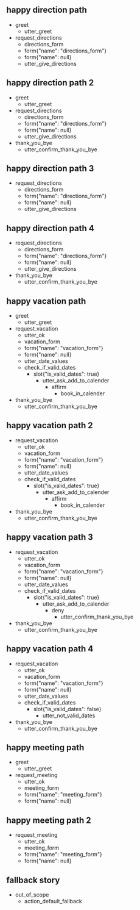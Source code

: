<!-- With Hello --->

## happy direction path
* greet
    - utter_greet
* request_directions
    - directions_form
    - form{"name": "directions_form"}
    - form{"name": null}
    - utter_give_directions

## happy direction path 2
* greet
    - utter_greet
* request_directions
    - directions_form
    - form{"name": "directions_form"}
    - form{"name": null}
    - utter_give_directions
* thank_you_bye
    - utter_confirm_thank_you_bye

<!-- No Hello --->

## happy direction path 3
* request_directions
    - directions_form
    - form{"name": "directions_form"}
    - form{"name": null}
    - utter_give_directions

## happy direction path 4
* request_directions
    - directions_form
    - form{"name": "directions_form"}
    - form{"name": null}
    - utter_give_directions
* thank_you_bye
    - utter_confirm_thank_you_bye

<!-- With Hello --->
	
## happy vacation path
* greet
    - utter_greet
* request_vacation
    - utter_ok
    - vacation_form
    - form{"name": "vacation_form"}
    - form{"name": null}
    - utter_date_values
    - check_if_valid_dates
        - slot{"is_valid_dates": true}
            - utter_ask_add_to_calender
                * affirm
                    - book_in_calender
* thank_you_bye
    - utter_confirm_thank_you_bye
	
<!-- No Hello --->

## happy vacation path 2
* request_vacation
    - utter_ok
    - vacation_form
    - form{"name": "vacation_form"}
    - form{"name": null}
    - utter_date_values
    - check_if_valid_dates
        - slot{"is_valid_dates": true}
            - utter_ask_add_to_calender
                * affirm
                    - book_in_calender
* thank_you_bye
    - utter_confirm_thank_you_bye


## happy vacation path 3
* request_vacation
    - utter_ok
    - vacation_form
    - form{"name": "vacation_form"}
    - form{"name": null}
    - utter_date_values
    - check_if_valid_dates
        - slot{"is_valid_dates": true}
            - utter_ask_add_to_calender
                * deny
                    - utter_confirm_thank_you_bye
* thank_you_bye
    - utter_confirm_thank_you_bye



## happy vacation path 4
* request_vacation
    - utter_ok
    - vacation_form
    - form{"name": "vacation_form"}
    - form{"name": null}
    - utter_date_values
    - check_if_valid_dates
        - slot{"is_valid_dates": false}
            - utter_not_valid_dates
* thank_you_bye
    - utter_confirm_thank_you_bye




## happy meeting path
* greet
    - utter_greet
* request_meeting
    - utter_ok
    - meeting_form
    - form{"name": "meeting_form"}
    - form{"name": null}

## happy meeting path 2
* request_meeting
    - utter_ok
    - meeting_form
    - form{"name": "meeting_form"}
    - form{"name": null}




## fallback story
* out_of_scope
    - action_default_fallback 
